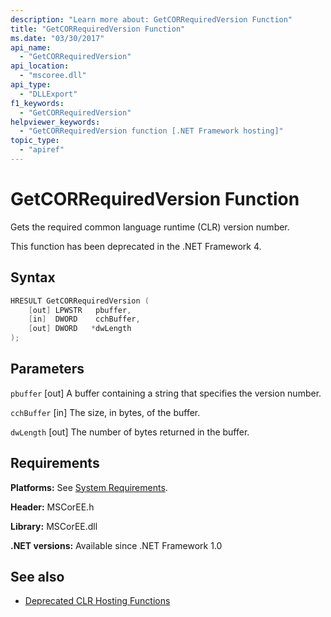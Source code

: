 ```yaml
---
description: "Learn more about: GetCORRequiredVersion Function"
title: "GetCORRequiredVersion Function"
ms.date: "03/30/2017"
api_name:
  - "GetCORRequiredVersion"
api_location:
  - "mscoree.dll"
api_type:
  - "DLLExport"
f1_keywords:
  - "GetCORRequiredVersion"
helpviewer_keywords:
  - "GetCORRequiredVersion function [.NET Framework hosting]"
topic_type:
  - "apiref"
---
```

# GetCORRequiredVersion Function

Gets the required common language runtime (CLR) version number.

 This function has been deprecated in the .NET Framework 4.

## Syntax

```cpp
HRESULT GetCORRequiredVersion (
    [out] LPWSTR   pbuffer,
    [in]  DWORD    cchBuffer,
    [out] DWORD   *dwLength
);
```

## Parameters

 `pbuffer`
 [out] A buffer containing a string that specifies the version number.

 `cchBuffer`
 [in] The size, in bytes, of the buffer.

 `dwLength`
 [out] The number of bytes returned in the buffer.

## Requirements

 **Platforms:** See [System Requirements](../../../framework/get-started/system-requirements.md).

 **Header:** MSCorEE.h

 **Library:** MSCorEE.dll

 **.NET versions:** Available since .NET Framework 1.0

## See also

- [Deprecated CLR Hosting Functions](deprecated-clr-hosting-functions.md)
